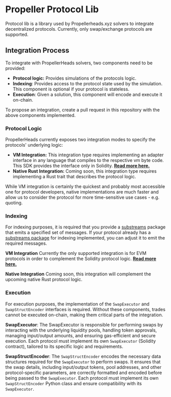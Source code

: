 # Propeller Protocol Lib

Protocol lib is a library used by Propellerheads.xyz solvers to integrate decentralized protocols. Currently, only swap/exchange protocols are supported.

## Integration Process

To integrate with PropellerHeads solvers, two components need to be provided:

* **Protocol logic:** Provides simulations of the protocols logic.
* **Indexing**: Provides access to the protocol state used by the simulation. This component is optional if your protocol is stateless.
* **Execution**: Given a solution, this component will encode and execute it on-chain.

To propose an integration, create a pull request in this repository with the above components implemented.

### Protocol Logic

PropellerHeads currently exposes two integration modes to specify the protocols' underlying logic:

* **VM Integration:** This integration type requires implementing an adapter interface in any language that compiles to the respective vm byte code. This SDK provides the interface only in Solidity. [**Read more here.**](logic/vm-integration/)
* **Native Rust Integration:** Coming soon, this integration type requires implementing a Rust trait that describes the protocol logic.

While VM integration is certainly the quickest and probably most accessible one for protocol developers, native implementations are much faster and allow us to consider the protocol for more time-sensitive use cases - e.g. quoting.

### Indexing

For indexing purposes, it is required that you provide a [substreams](https://substreams.streamingfast.io/) package that emits a specified set of messages. If your protocol already has a [substreams package](https://github.com/messari/substreams) for indexing implemented, you can adjust it to emit the required messages.

**VM Integration** Currently the only supported integration is for EVM protocols in order to complement the Solidity protocol logic. [**Read more here.**](https://github.com/propeller-heads/propeller-venue-lib/blob/main/docs/indexing/vm-integration/README.md)&#x20;

**Native Integration** Coming soon, this integration will complement the upcoming native Rust protocol logic.

### Execution

For execution purposes, the implementation of the `SwapExecutor` and `SwapStructEncoder` interfaces is required. Without these components, trades cannot be executed on-chain, making them critical parts of the integration.

**SwapExecutor**: The SwapExecutor is responsible for performing swaps by interacting with the underlying liquidity pools, handling token approvals, managing input/output amounts, and ensuring gas-efficient and secure execution. Each protocol must implement its own `SwapExecutor` (Solidity contract), tailored to its specific logic and requirements.

**SwapStructEncoder**: The `SwapStructEncoder` encodes the necessary data structures required for the `SwapExecutor` to perform swaps. It ensures that the swap details, including input/output tokens, pool addresses, and other protocol-specific parameters, are correctly formatted and encoded before being passed to the `SwapExecutor`. Each protocol must implement its own `SwapStructEncoder` Python class and ensure compatibility with its `SwapExecutor`.
